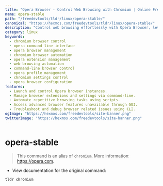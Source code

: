```yaml
---
title: "Opera Browser - Control Web Browsing with Chromium | Online Free DevTools by Hexmos"
name: opera-stable
path: "/freedevtools/tldr/linux/opera-stable/"
canonical: "https://hexmos.com/freedevtools/tldr/linux/opera-stable/"
description: "Control web browsing effortlessly with Opera Browser, leveraging the power of Chromium. Manage browser settings, extensions, and profiles using command-line interface. Free online tool, no registration required."
category: linux
keywords:
  - chromium browser control
  - opera command-line interface
  - opera browser management
  - chromium browser automation
  - opera extension management
  - web browsing automation
  - command-line browser control
  - opera profile management
  - chromium settings control
  - opera browser configuration
features:
  - Launch and control Opera browser instances.
  - Manage browser extensions and settings via command-line.
  - Automate repetitive browsing tasks using scripts.
  - Access advanced browser features unavailable through GUI.
  - Troubleshoot and debug browser related issues using CLI.
ogImage: "https://hexmos.com/freedevtools/site-banner.png"
twitterImage: "https://hexmos.com/freedevtools/site-banner.png"
---
```


# opera-stable

> This command is an alias of `chromium`.
> More information: <https://opera.com>.

- View documentation for the original command:

`tldr chromium`
